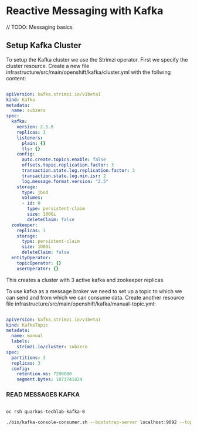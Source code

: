 # Reactive Messaging with Kafka

// TODO: Messaging basics

## Setup Kafka Cluster

To setup the Kafka cluster we use the Strimzi operator. First we specify the cluster resource. Create a new file infrastructure/src/main/openshift/kafka/cluster.yml with the follwing content:

```yaml

apiVersion: kafka.strimzi.io/v1beta1
kind: Kafka
metadata:
  name: subzero
spec:
  kafka:
    version: 2.5.0
    replicas: 3
    listeners:
      plain: {}
      tls: {}
    config:
      auto.create.topics.enable: false
      offsets.topic.replication.factor: 3
      transaction.state.log.replication.factor: 3
      transaction.state.log.min.isr: 2
      log.message.format.version: "2.5"
    storage:
      type: jbod
      volumes:
      - id: 0
        type: persistent-claim
        size: 100Gi
        deleteClaim: false
  zookeeper:
    replicas: 3
    storage:
      type: persistent-claim
      size: 100Gi
      deleteClaim: false
  entityOperator:
    topicOperator: {}
    userOperator: {}

```

This creates a cluster with 3 active kafka and zookeeper replicas. 

To use kafka as a message broker we need to set up a topic to which we can send and from which we can consume data. Create another resource file infrastructure/src/main/openshift/kafka/manual-topic.yml:

```yaml

apiVersion: kafka.strimzi.io/v1beta1
kind: KafkaTopic
metadata:
  name: manual
  labels:
    strimzi.io/cluster: subzero
spec:
  partitions: 3
  replicas: 3
  config:
    retention.ms: 7200000
    segment.bytes: 1073741824

```







### READ MESSAGES KAFKA


```bash 

oc rsh quarkus-techlab-kafka-0

./bin/kafka-console-consumer.sh --bootstrap-server localhost:9092 --topic twitter-inbound --from-beginning

```